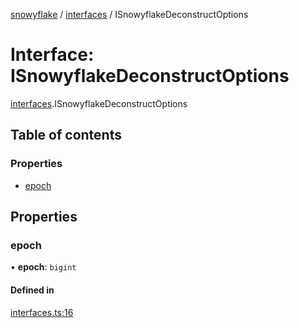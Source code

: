 [snowyflake](../README.md) / [interfaces](../modules/interfaces.md) / ISnowyflakeDeconstructOptions

# Interface: ISnowyflakeDeconstructOptions

[interfaces](../modules/interfaces.md).ISnowyflakeDeconstructOptions

## Table of contents

### Properties

- [epoch](interfaces.isnowyflakedeconstructoptions.md#epoch)

## Properties

### epoch

• **epoch**: `bigint`

#### Defined in

[interfaces.ts:16](https://github.com/negezor/snowyflake/blob/0ed6110/src/interfaces.ts#L16)
